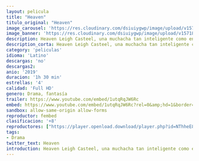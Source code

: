 ```yaml
---
layout: pelicula
title: "Heaven"
titulo_original: "Heaven"
image_carousel: 'https://res.cloudinary.com/dsiuiygwp/image/upload/v1571886952/heaven-min_zhqzti.jpg'
image_banner: 'https://res.cloudinary.com/dsiuiygwp/image/upload/v1571886968/heavee-min_ssrwby.jpg'
description: Heaven Leigh Casteel, una muchacha tan inteligente como encantadora, es la mayor de un grupo de niños pobres que vive en una zona pobre. Mientras trata de sobrevivir a los abusos que sufra, Heaven descubre un oscuro secreto que cambia radicalmente el concepto que tiene de su familia.
description_corta: Heaven Leigh Casteel, una muchacha tan inteligente como encantadora, es la mayor de un grupo de niños pobres que vive en una zona pobre. Mientras trata de sobrevivir a los abusos que sufra, Heaven descubre un oscuro secreto que cambia radicalmente el concepto que tiene de su familia.
category: 'peliculas'
idioma: 'Latino'
descargas: 'no'
descargas2:
anio: '2019'
duracion: '1h 30 min'
estrellas: '4'
calidad: 'Full HD'
genero: Drama, fantasía
trailer: https://www.youtube.com/embed/1utqRqJW6Rc
embed: https://www.youtube.com/embed/1utqRqJW6Rc?rel=0&amp;hd=1&border=0&wmode=opaque&enablejsapi=1&modestbranding=1&controls=1&showinfo=1
sandbox: allow-same-origin allow-forms
reproductor: fembed
clasificacion: '+8'
reproductores: ["https://player.openload.download/player.php?id=NThheE8vVlFPWUVQaGo2Y0JxclF0allzZko4NGIzRGcxa0t4WmRJMWxZTzZMRXdQWlhXQ05HdldIR014NGhDZ2pWL0NiTVRtZHZUa3hIdFdjZmIwemc9PQ","https://tutumeme.net/embed/player.php?u=bXQ3ajJOaW1wcFRGcEs2VW5XRGExTlRPMytmUnc3bHVwcWhoenVIUjI5SHF5TlNwc0taaG1jN2gwZHZSNTlIRHVhV2tZWitkNUtDVDNOL1ZvYW1rYjJSa25hR2g","https://api.cuevana3.io/olpremium/gd.php?file=ek5lbm9xYWNrS0xNejZabVlkSFIyTkxQb3BPWDB0UFkwY3lvbjJIRjBPQ1QwNStUck1mVG9kVExvM0djeHA3VnFybXRscUdvMWRXNHRZbU1lYXVUeDg2cGpKVmp4cXpBejYxcGs0cktsOEtyc2EyVm9jNjAxTkN0bllkbDFyUEgwYTJCZjNtcms4cXJtS09XWmNheTFOM1hub0Y3MHBiV3V0T2xsYURXcU1lNTIzaVZlcHZieGM2MWRYK0l5cWJJcUwxbGdHTzR5c2pSeTQyVWlNN1Z4NWJHYklLRWlNbmYxOG1ZYjZ6SDFBPT0","https://api.cuevana3.io/rr/gd.php?h=ek5lbm9xYWNrS0xJMVp5b21KREk0dFBLbjVkaHhkRGdrOG1jbnBpUnhhS1ZsV1Y0ZzdtVDRKMnZnNXVDcjVIRHQ5ZVZvNWVucjlxMHpuK1dxTU8zcTVlU3FadVkyUT09"]
tags:
- Drama
twitter_text: Heaven
introduction: Heaven Leigh Casteel, una muchacha tan inteligente como encantadora, es la mayor de un grupo de niños pobres que vive en una zona pobre. Mientras trata de sobrevivir a los abusos que sufra, Heaven descubre un oscuro secreto que cambia radicalmente el concepto que tiene de su familia.
---
```













